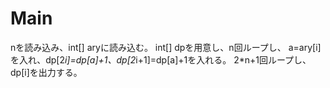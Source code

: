 # Main
nを読み込み、int[] aryに読み込む。
int[] dpを用意し、n回ループし、
a=ary[i]を入れ、dp[2*i]=dp[a]+1、dp[2*i+1]=dp[a]+1を入れる。
2\*n+1回ループし、dp[i]を出力する。
